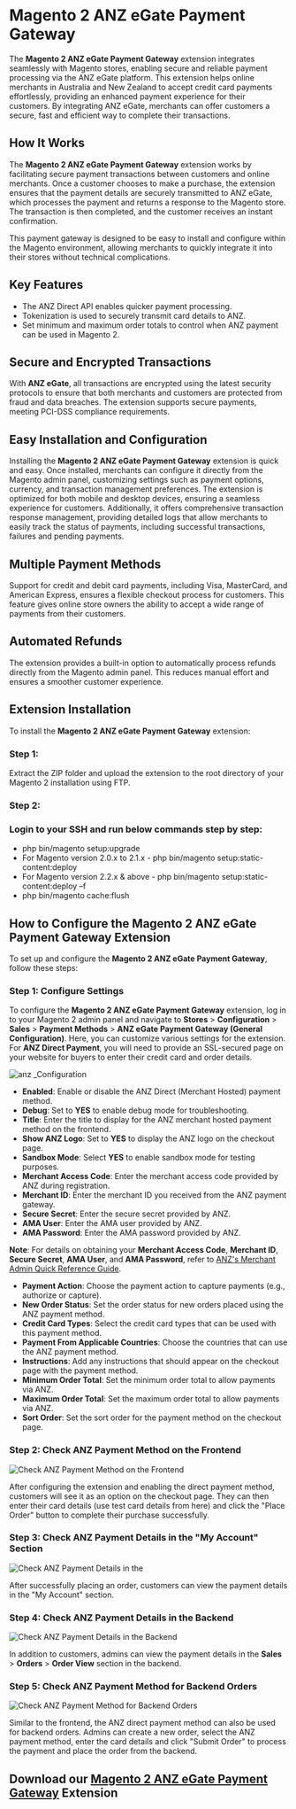 # **Magento 2 ANZ eGate Payment Gateway**

The **Magento 2 ANZ eGate Payment Gateway** extension integrates seamlessly with Magento stores, enabling secure and reliable payment processing via the ANZ eGate platform. This extension helps online merchants in Australia and New Zealand to accept credit card payments effortlessly, providing an enhanced payment experience for their customers. By integrating ANZ eGate, merchants can offer customers a secure, fast and efficient way to complete their transactions.

## **How It Works**

The **Magento 2 ANZ eGate Payment Gateway** extension works by facilitating secure payment transactions between customers and online merchants. Once a customer chooses to make a purchase, the extension ensures that the payment details are securely transmitted to ANZ eGate, which processes the payment and returns a response to the Magento store. The transaction is then completed, and the customer receives an instant confirmation.

This payment gateway is designed to be easy to install and configure within the Magento environment, allowing merchants to quickly integrate it into their stores without technical complications.

## **Key Features**

* The ANZ Direct API enables quicker payment processing.  
* Tokenization is used to securely transmit card details to ANZ.  
* Set minimum and maximum order totals to control when ANZ payment can be used in Magento 2\.

## **Secure and Encrypted Transactions**

With **ANZ eGate**, all transactions are encrypted using the latest security protocols to ensure that both merchants and customers are protected from fraud and data breaches. The extension supports secure payments, meeting PCI-DSS compliance requirements.

## **Easy Installation and Configuration**

Installing the **Magento 2 ANZ eGate Payment Gateway** extension is quick and easy. Once installed, merchants can configure it directly from the Magento admin panel, customizing settings such as payment options, currency, and transaction management preferences. The extension is optimized for both mobile and desktop devices, ensuring a seamless experience for customers. Additionally, it offers comprehensive transaction response management, providing detailed logs that allow merchants to easily track the status of payments, including successful transactions, failures and pending payments.

## **Multiple Payment Methods**

Support for credit and debit card payments, including Visa, MasterCard, and American Express, ensures a flexible checkout process for customers. This feature gives online store owners the ability to accept a wide range of payments from their customers.

## **Automated Refunds**

The extension provides a built-in option to automatically process refunds directly from the Magento admin panel. This reduces manual effort and ensures a smoother customer experience.

## **Extension Installation**

To install the **Magento 2 ANZ eGate Payment Gateway** extension:

### **Step 1:** 

Extract the ZIP folder and upload the extension to the root directory of your Magento 2 installation using FTP.

### **Step 2:**

### Login to your SSH and run below commands step by step:

* php bin/magento setup:upgrade  
* For Magento version 2.0.x to 2.1.x \- php bin/magento setup:static-content:deploy  
* For Magento version 2.2.x & above \- php bin/magento setup:static-content:deploy –f  
* php bin/magento cache:flush

## **How to Configure the Magento 2 ANZ eGate Payment Gateway Extension**

To set up and configure the **Magento 2 ANZ eGate Payment Gateway**, follow these steps:

### **Step 1: Configure Settings**

To configure the **Magento 2 ANZ eGate Payment Gateway** extension, log in to your Magento 2 admin panel and navigate to **Stores** \> **Configuration** \> **Sales** \> **Payment Methods** \> **ANZ eGate Payment Gateway (General Configuration)**. Here, you can customize various settings for the extension. For **ANZ Direct Payment**, you will need to provide an SSL-secured page on your website for buyers to enter their credit card and order details.

![anz _Configuration](https://github.com/user-attachments/assets/8d5916f2-996d-4d31-80f5-02fca9b9a6b4)

* **Enabled**: Enable or disable the ANZ Direct (Merchant Hosted) payment method.  
* **Debug**: Set to **YES** to enable debug mode for troubleshooting.  
* **Title**: Enter the title to display for the ANZ merchant hosted payment method on the frontend.  
* **Show ANZ Logo**: Set to **YES** to display the ANZ logo on the checkout page.  
* **Sandbox Mode**: Select **YES** to enable sandbox mode for testing purposes.  
* **Merchant Access Code**: Enter the merchant access code provided by ANZ during registration.  
* **Merchant ID**: Enter the merchant ID you received from the ANZ payment gateway.  
* **Secure Secret**: Enter the secure secret provided by ANZ.  
* **AMA User**: Enter the AMA user provided by ANZ.  
* **AMA Password**: Enter the AMA password provided by ANZ.

**Note**: For details on obtaining your **Merchant Access Code**, **Merchant ID**, **Secure Secret**, **AMA User**, and **AMA Password**, refer to [ANZ's Merchant Admin Quick Reference Guide](https://www.anz.com.au/content/dam/anzcomau/documents/pdf/egate-merchadmin-quickrefguide.pdf).

* **Payment Action**: Choose the payment action to capture payments (e.g., authorize or capture).  
* **New Order Status**: Set the order status for new orders placed using the ANZ payment method.  
* **Credit Card Types**: Select the credit card types that can be used with this payment method.  
* **Payment From Applicable Countries**: Choose the countries that can use the ANZ payment method.  
* **Instructions**: Add any instructions that should appear on the checkout page with the payment method.  
* **Minimum Order Total**: Set the minimum order total to allow payments via ANZ.  
* **Maximum Order Total**: Set the maximum order total to allow payments via ANZ.  
* **Sort Order**: Set the sort order for the payment method on the checkout page.

### **Step 2: Check ANZ Payment Method on the Frontend**

![Check ANZ Payment Method on the Frontend](https://github.com/user-attachments/assets/b88d4312-0157-40f4-ac43-096a8aca45e3)

After configuring the extension and enabling the direct payment method, customers will see it as an option on the checkout page. They can then enter their card details (use test card details from here) and click the "Place Order" button to complete their purchase successfully.

### **Step 3: Check ANZ Payment Details in the "My Account" Section**

![Check ANZ Payment Details in the](https://github.com/user-attachments/assets/a4d349c4-eecd-4073-8442-8c6a131b0b07)

After successfully placing an order, customers can view the payment details in the "My Account" section.

### **Step 4: Check ANZ Payment Details in the Backend**

![Check ANZ Payment Details in the Backend](https://github.com/user-attachments/assets/05fa079b-f0e6-4eef-b206-e5ab54789953)

In addition to customers, admins can view the payment details in the **Sales** \> **Orders** \> **Order View** section in the backend.

### **Step 5: Check ANZ Payment Method for Backend Orders**

![Check ANZ Payment Method for Backend Orders](https://github.com/user-attachments/assets/e494147b-1e85-4251-8dea-4062c1eae38c)

Similar to the frontend, the ANZ direct payment method can also be used for backend orders. Admins can create a new order, select the ANZ payment method, enter the card details and click "Submit Order" to process the payment and place the order from the backend.

## Download our [Magento 2 ANZ eGate Payment Gateway](https://meetanshi.com/magento-2-anz-egate-payment-gateway.html) Extension
